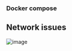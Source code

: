 ### Docker compose


## Network issues

![image](https://user-images.githubusercontent.com/29054168/216778168-0ab75308-4d39-44f4-89b4-020d90aed374.png)
